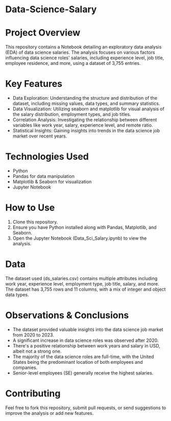 # Data-Science-Salary
# Project Overview
This repository contains a Notebook detailing an exploratory data analysis (EDA) of data science salaries. The analysis focuses on various factors influencing data science roles' salaries, including experience level, job title, employee residence, and more, using a dataset of 3,755 entries.

# Key Features
* Data Exploration: Understanding the structure and distribution of the dataset, including missing values, data types, and summary statistics.
* Data Visualization: Utilizing seaborn and matplotlib for visual analysis of the salary distribution, employment types, and job titles.
* Correlation Analysis: Investigating the relationship between different variables like work year, salary, experience level, and remote ratio.
* Statistical Insights: Gaining insights into trends in the data science job market over recent years.

# Technologies Used
* Python
* Pandas for data manipulation
* Matplotlib & Seaborn for visualization
* Jupyter Notebook
  
# How to Use
1. Clone this repository.
2. Ensure you have Python installed along with Pandas, Matplotlib, and Seaborn.
3. Open the Jupyter Notebook (Data_Sci_Salary.ipynb) to view the analysis.

# Data
The dataset used (ds_salaries.csv) contains multiple attributes including work year, experience level, employment type, job title, salary, and more. The dataset has 3,755 rows and 11 columns, with a mix of integer and object data types.

# Observations & Conclusions
* The dataset provided valuable insights into the data science job market from 2020 to 2023.
* A significant increase in data science roles was observed after 2020.
* There's a positive relationship between work years and salary in USD, albeit not a strong one.
* The majority of the data science roles are full-time, with the United States being the predominant location of both employees and companies.
* Senior-level employees (SE) generally receive the highest salaries.

# Contributing
Feel free to fork this repository, submit pull requests, or send suggestions to improve the analysis or add new features.
